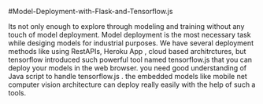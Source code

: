 #Model-Deployment-with-Flask-and-Tensorflow.js

Its not only enough to explore through modeling and training without any touch of model deployment. Model deployment is the 
most necessary task while desiging models for industrial purposes. We have several deployment methods like using RestAPIs,
Heroku App , cloud based architrctures, but tensorflow introduced such powerful tool named tensorflow.js that you can deploy 
your models in the web browser. you need good understanding of Java script to handle tensorflow.js . the embedded models like 
mobile net computer vision architecture can deploy really easily with the help of such a tools.